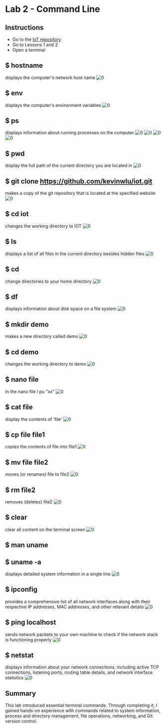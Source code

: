 # Lab 2 - Command Line

## Instructions

- Go to the [IoT repository](https://github.com/kevinwlu/iot) 
- Go to Lessons 1 and 2
- Open a terminal

## $ hostname
displays the computer's network host name
![0](hostname.png)

## $ env
displays the computer's environment variables
![0](env.png)

## $ ps
displays information about running processes on the computer
![0](ps0.png)
![0](ps1.png)
![0](ps2.png)
![0](ps3.png)

## $ pwd
display the full path of the current directory you are located in
![0](pwd.png)

## $ git clone https://github.com/kevinwlu/iot.git
makes a copy of the git repository that is located at the specified website
![0](gitclone.png)
 
## $ cd iot
changes the working directory to IOT
![0](cd_iot.png)

## $ ls
displays a list of all files in the current directory besides hidden files
![0](ls.png)

## $ cd
change directories to your home directory
![0](cd.png)

## $ df
displays information about disk space on a file system
![0](df.png)

## $ mkdir demo
makes a new directory called demo
![0](mkdir_demo.png)

## $ cd demo
changes the working directory to demo
![0](cd_demo.png)

## $ nano file
In the nano file I pu "xx"
![0](nano.png)

## $ cat file
display the contents of 'file'
![0](cat_file.png)

## $ cp file file1
copies the contents of file into file1
![0](cp_file_file1.png)

## $ mv file file2
moves (or renames) file to file2
![0](mv_file_file2.png)

## $ rm file2
 removes (deletes) file2
![0](rm_file2.png)

## $ clear
clear all content on the terminal screen
![0](clear.png)

## $ man uname


## $ uname -a
displays detailed system information in a single line
![0](uname.png)

## $ ipconfig
provides a comprehensive list of all network interfaces along with their respective IP addresses, MAC addresses, and other relevant details
![0](ipconfig.png)

## $ ping localhost
sends network packets to your own machine to check if the network stack is functioning properly
![0](ping.png)

## $ netstat
displays information about your network connections, including active TCP connections, listening ports, routing table details, and network interface statistics
![0](netstat.png)

## Summary
This lab introduced essential terminal commands. Through completing it, I gained hands-on experience with commands related to system information, process and directory management, file operations, networking, and Git version control.
